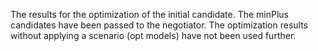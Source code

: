 The results for the optimization of the initial candidate. The minPlus candidates have been passed to the negotiator. The optimization results without applying a scenario (opt models) have not been used further.